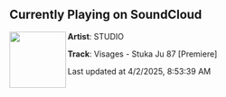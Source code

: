 ## Currently Playing on SoundCloud

[<img align="left" width="100" src="https://i1.sndcdn.com/artworks-0JXgXPDyWJNzqJKY-Xj7pjA-t500x500.png">](https://soundcloud.com/wearestudio/visages-stuka-ju-87-premiere)

**Artist**: STUDIO 

**Track**: Visages - Stuka Ju 87 [Premiere]

Last updated at 4/2/2025, 8:53:39 AM
